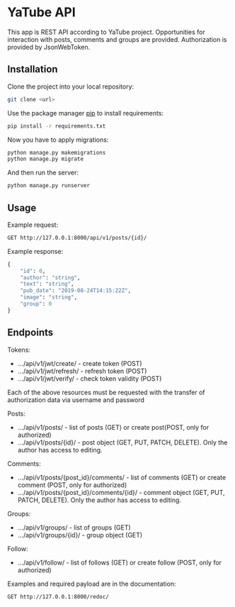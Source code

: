 # YaTube API

This app is REST API according to YaTube project. Opportunities for interaction with posts, comments and groups are provided. Authorization is provided by JsonWebToken.

## Installation
Clone the project into your local repository:
```bash
git clone <url>
```
Use the package manager [pip](https://pip.pypa.io/en/stable/) to install requirements:
```bash
pip install -r requirements.txt
```
Now you have to apply migrations:
```bash
python manage.py makemigrations
python manage.py migrate
```
And then run the server:
```bash
python manage.py runserver
```
## Usage
Example request:
```bash
GET http://127.0.0.1:8000/api/v1/posts/{id}/
```
Example response:
```python
{
    "id": 0,
    "author": "string",
    "text": "string",
    "pub_date": "2019-08-24T14:15:22Z",
    "image": "string",
    "group": 0
}
```
## Endpoints
Tokens:
- .../api/v1/jwt/create/ - create token (POST)
- .../api/v1/jwt/refresh/ - refresh token (POST)
- .../api/v1/jwt/verify/ - check token validity (POST)

Each of the above resources must be requested with the transfer of authorization data via username and password

Posts:
- .../api/v1/posts/ - list of posts (GET) or create post(POST, only for authorized)
- .../api/v1/posts/{id}/ - post object (GET, PUT, PATCH, DELETE). Only the author has access to editing.

Comments:
- .../api/v1/posts/{post_id}/comments/ - list of comments (GET) or create comment (POST, only for authorized)
- .../api/v1/posts/{post_id}/comments/{id}/ - comment object (GET, PUT, PATCH, DELETE). Only the author has access to editing.

Groups:
- .../api/v1/groups/ - list of groups (GET)
- .../api/v1/groups/{id}/ - group object (GET)

Follow:
- .../api/v1/follow/ - list of follows (GET) or create follow (POST, only for authorized)



Examples and required payload are in the documentation:
```
GET http://127.0.0.1:8000/redoc/
```
